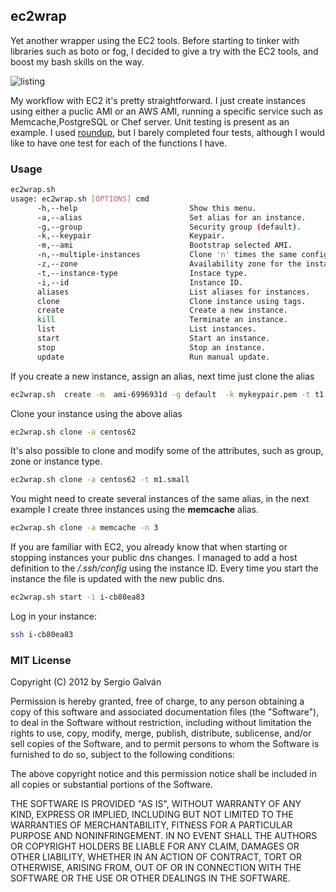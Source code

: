 ## ec2wrap 

Yet another wrapper using the EC2 tools.  Before starting to tinker with libraries such as boto or fog, I decided to give a try with the EC2 tools, and boost my bash skills on the way. 

![listing](https://s3-eu-west-1.amazonaws.com/sgmac-images/listing.jpg)

My workflow with EC2 it's pretty straightforward. I just create instances using either a puclic AMI or an AWS AMI, running a specific service such as Memcache,PostgreSQL or Chef server. Unit testing is present as an example. I used [roundup](https://github.com/bmizerany/roundup), but I barely completed four tests, although I would like to have one test for each of the functions I have.

### Usage

```bash
ec2wrap.sh
usage: ec2wrap.sh [OPTIONS] cmd
      -h,--help                         Show this menu.
      -a,--alias                        Set alias for an instance.
      -g,--group                        Security group (default).
      -k,--keypair                      Keypair.
      -m,--ami                          Bootstrap selected AMI.
      -n,--multiple-instances           Clone 'n' times the same configuration.
      -z,--zone                         Availability zone for the instance.
      -t,--instance-type                Instace type.
      -i,--id                           Instance ID.
      aliases                           List aliases for instances.
      clone                             Clone instance using tags.
      create                            Create a new instance.
      kill                              Terminate an instance.
      list                              List instances.
      start                             Start an instance.
      stop                              Stop an instance.
      update                            Run manual update.
```

If you create a new instance, assign an alias, next time just clone the alias

```bash
ec2wrap.sh  create -m  ami-6996931d -g default  -k mykeypair.pem -t t1.micro -z eu-west-1a  --alias=centos62
```

Clone your instance using the above alias
```bash
ec2wrap.sh clone -a centos62
``` 
It's also possible to clone and modify some of the attributes, such as group, zone or instance type. 
```bash
ec2wrap.sh clone -a centos62 -t m1.small
```

You might need to create several instances of the same alias, in the next example I create three instances using the 
**memcache** alias.

```bash
ec2wrap.sh clone -a memcache -n 3
```
If you are familiar with EC2, you already know that when starting or stopping instances your public dns changes. I managed to add a host definition to the  _/.ssh/config_ using the instance ID. Every time you start the instance the file is updated with the new public dns. 

```bash
ec2wrap.sh start -i i-cb80ea83 
```
Log in your instance:
```bash
ssh i-cb80ea83

```
### MIT License 

Copyright (C) 2012 by Sergio Galván

Permission is hereby granted, free of charge, to any person obtaining a copy
of this software and associated documentation files (the "Software"), to deal
in the Software without restriction, including without limitation the rights
to use, copy, modify, merge, publish, distribute, sublicense, and/or sell
copies of the Software, and to permit persons to whom the Software is
furnished to do so, subject to the following conditions:

The above copyright notice and this permission notice shall be included in
all copies or substantial portions of the Software.

THE SOFTWARE IS PROVIDED "AS IS", WITHOUT WARRANTY OF ANY KIND, EXPRESS OR
IMPLIED, INCLUDING BUT NOT LIMITED TO THE WARRANTIES OF MERCHANTABILITY,
FITNESS FOR A PARTICULAR PURPOSE AND NONINFRINGEMENT. IN NO EVENT SHALL THE
AUTHORS OR COPYRIGHT HOLDERS BE LIABLE FOR ANY CLAIM, DAMAGES OR OTHER
LIABILITY, WHETHER IN AN ACTION OF CONTRACT, TORT OR OTHERWISE, ARISING FROM,
OUT OF OR IN CONNECTION WITH THE SOFTWARE OR THE USE OR OTHER DEALINGS IN
THE SOFTWARE.
